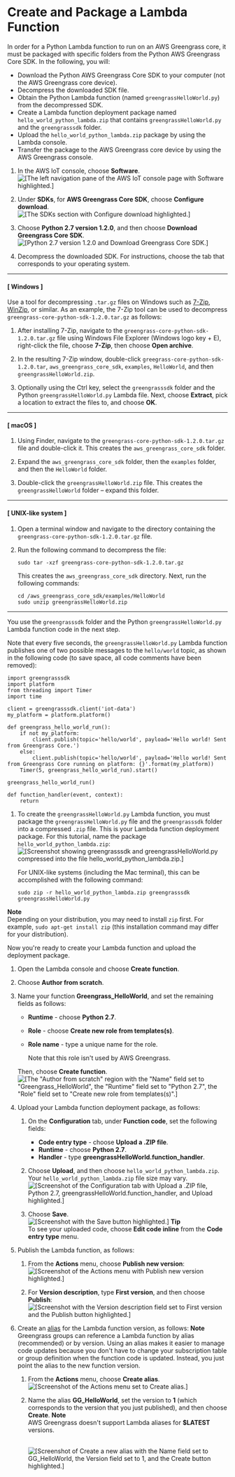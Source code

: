 # Create and Package a Lambda Function<a name="create-lambda"></a>

In order for a Python Lambda function to run on an AWS Greengrass core, it must be packaged with specific folders from the Python AWS Greengrass Core SDK\. In the following, you will:
+ Download the Python AWS Greengrass Core SDK to your computer \(not the AWS Greengrass core device\)\.
+ Decompress the downloaded SDK file\.
+ Obtain the Python Lambda function \(named `greengrassHelloWorld.py`\) from the decompressed SDK\.
+ Create a Lambda function deployment package named `hello_world_python_lambda.zip` that contains `greengrassHelloWorld.py` and the `greengrasssdk` folder\.
+ Upload the `hello_world_python_lambda.zip` package by using the Lambda console\. 
+ Transfer the package to the AWS Greengrass core device by using the AWS Greengrass console\.

1. In the AWS IoT console, choose **Software**\.  
![\[The left navigation pane of the AWS IoT console page with Software highlighted.\]](http://docs.aws.amazon.com/greengrass/latest/developerguide/images/console-software.png)

1. Under **SDKs**, for **AWS Greengrass Core SDK**, choose **Configure download**\.  
![\[The SDKs section with Configure download highlighted.\]](http://docs.aws.amazon.com/greengrass/latest/developerguide/images/console-software-ggc-sdk.png)

1. Choose **Python 2\.7 version 1\.2\.0**, and then choose **Download Greengrass Core SDK**\.  
![\[Python 2.7 version 1.2.0 and Download Greengrass Core SDK.\]](http://docs.aws.amazon.com/greengrass/latest/developerguide/images/gg-get-started-016.png)

1. Decompress the downloaded SDK\. For instructions, choose the tab that corresponds to your operating system\.

------
#### [ Windows ]

   Use a tool for decompressing `.tar.gz` files on Windows such as [7\-Zip](http://www.7-zip.org/), [WinZip](http://www.winzip.com/), or similar\. As an example, the 7\-Zip tool can be used to decompress `greengrass-core-python-sdk-1.2.0.tar.gz` as follows:

   1. After installing 7\-Zip, navigate to the `greengrass-core-python-sdk-1.2.0.tar.gz` file using Windows File Explorer \(Windows logo key \+ E\), right\-click the file, choose **7\-Zip**, then choose **Open archive**\.

   1. In the resulting 7\-Zip window, double\-click `greegrass-core-python-sdk-1.2.0.tar`, `aws_greengrass_core_sdk`, `examples`, `HelloWorld`, and then `greengrassHelloWorld.zip`\.

   1. Optionally using the Ctrl key, select the `greengrasssdk` folder and the Python `greengrassHelloWorld.py` Lambda file\. Next, choose **Extract**, pick a location to extract the files to, and choose **OK**\.

------
#### [ macOS ]

   1. Using Finder, navigate to the `greengrass-core-python-sdk-1.2.0.tar.gz` file and double\-click it\. This creates the `aws_greengrass_core_sdk` folder\.

   1. Expand the `aws_greengrass_core_sdk` folder, then the `examples` folder, and then the `HelloWorld` folder\.

   1. Double\-click the `greengrassHelloWorld.zip` file\. This creates the `greengrassHelloWorld` folder – expand this folder\.

------
#### [ UNIX\-like system ]

   1. Open a terminal window and navigate to the directory containing the `greengrass-core-python-sdk-1.2.0.tar.gz` file\.

   1. Run the following command to decompress the file:

      ```
      sudo tar -xzf greengrass-core-python-sdk-1.2.0.tar.gz
      ```

      This creates the `aws_greengrass_core_sdk` directory\. Next, run the following commands:

      ```
      cd /aws_greengrass_core_sdk/examples/HelloWorld
      sudo unzip greengrassHelloWorld.zip
      ```

------

   You use the `greengrasssdk` folder and the Python `greengrassHelloWorld.py` Lambda function code in the next step\.

   Note that every five seconds, the `greengrassHelloWorld.py` Lambda function publishes one of two possible messages to the `hello/world` topic, as shown in the following code \(to save space, all code comments have been removed\):

   ```
   import greengrasssdk
   import platform
   from threading import Timer
   import time
   
   client = greengrasssdk.client('iot-data')
   my_platform = platform.platform()
   
   def greengrass_hello_world_run():
       if not my_platform:
           client.publish(topic='hello/world', payload='Hello world! Sent from Greengrass Core.')
       else:
           client.publish(topic='hello/world', payload='Hello world! Sent from Greengrass Core running on platform: {}'.format(my_platform))
       Timer(5, greengrass_hello_world_run).start()
   
   greengrass_hello_world_run()
   
   def function_handler(event, context):
       return
   ```

1. To create the `greengrassHelloWorld.py` Lambda function, you must package the `greengrassHelloWorld.py` file and the `greengrasssdk` folder into a compressed `.zip` file\. This is your Lambda function deployment package\. For this tutorial, name the package `hello_world_python_lambda.zip`:   
![\[Screenshot showing greengrasssdk and greengrassHelloWorld.py compressed into the file hello_world_python_lambda.zip.\]](http://docs.aws.amazon.com/greengrass/latest/developerguide/images/gg-get-started-019.png)

   For UNIX\-like systems \(including the Mac terminal\), this can be accomplished with the following command:

   ```
   sudo zip -r hello_world_python_lambda.zip greengrasssdk greengrassHelloWorld.py
   ```
**Note**  
Depending on your distribution, you may need to install `zip` first\. For example, `sudo apt-get install zip` \(this installation command may differ for your distribution\)\.

   Now you're ready to create your Lambda function and upload the deployment package\.

1. Open the Lambda console and choose **Create function**\.

1. Choose **Author from scratch**\.

1. Name your function **Greengrass\_HelloWorld**, and set the remaining fields as follows:
   + **Runtime** \- choose **Python 2\.7**\.
   + **Role** \- choose **Create new role from templates\(s\)**\.
   + **Role name** \- type a unique name for the role\.

     Note that this role isn't used by AWS Greengrass\.

   Then, choose **Create function**\.  
![\[The "Author from scratch" region with the "Name" field set to "Greengrass_HelloWorld", the "Runtime" field set to "Python 2.7", the "Role" field set to "Create new role from templates(s)".\]](http://docs.aws.amazon.com/greengrass/latest/developerguide/images/gg-get-started-023.png)

1. Upload your Lambda function deployment package, as follows:

   1. On the **Configuration** tab, under **Function code**, set the following fields:
      + **Code entry type** \- choose **Upload a \.ZIP file**\.
      + **Runtime** \- choose **Python 2\.7**\.
      + **Handler** \- type **greengrassHelloWorld\.function\_handler**\.

   1. Choose **Upload**, and then choose `hello_world_python_lambda.zip`\. Your `hello_world_python_lambda.zip` file size may vary\.  
![\[Screenshot of the Configuration tab with Upload a .ZIP file, Python 2.7, greengrassHelloWorld.function_handler, and Upload highlighted.\]](http://docs.aws.amazon.com/greengrass/latest/developerguide/images/gg-get-started-024.png)

   1. Choose **Save**\.  
![\[Screenshot with the Save button highlighted.\]](http://docs.aws.amazon.com/greengrass/latest/developerguide/images/gg-get-started-025.png)
**Tip**  
To see your uploaded code, choose **Edit code inline** from the **Code entry type** menu\.

1. <a name="publish-function-version"></a>Publish the Lambda function, as follows:

   1. From the **Actions** menu, choose **Publish new version**:  
![\[Screenshot of the Actions menu with Publish new version highlighted.\]](http://docs.aws.amazon.com/greengrass/latest/developerguide/images/gg-get-started-026.png)

   1. For **Version description**, type **First version**, and then choose **Publish**:  
![\[Screenshot with the Version description field set to First version and the Publish button highlighted.\]](http://docs.aws.amazon.com/greengrass/latest/developerguide/images/gg-get-started-027.png)

1. <a name="create-version-alias"></a>Create an [alias](https://docs.aws.amazon.com/lambda/latest/dg/versioning-aliases.html) for the Lambda function version, as follows:
**Note**  
Greengrass groups can reference a Lambda function by alias \(recommended\) or by version\. Using an alias makes it easier to manage code updates because you don't have to change your subscription table or group definition when the function code is updated\. Instead, you just point the alias to the new function version\.

   1. From the **Actions** menu, choose **Create alias**\.  
![\[Screenshot of the Actions menu set to Create alias.\]](http://docs.aws.amazon.com/greengrass/latest/developerguide/images/gg-get-started-028.png)

   1. Name the alias **GG\_HelloWorld**, set the version to **1** \(which corresponds to the version that you just published\), and then choose **Create**\.
**Note**  
AWS Greengrass doesn't support Lambda aliases for **$LATEST** versions\.

         
![\[Screenshot of Create a new alias with the Name field set to GG_HelloWorld, the Version field set to 1, and the Create button highlighted.\]](http://docs.aws.amazon.com/greengrass/latest/developerguide/images/gg-get-started-029.png)